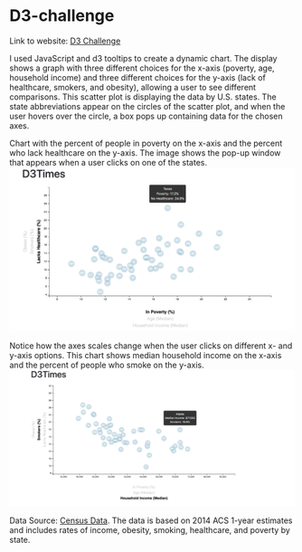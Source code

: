 # D3-challenge

Link to website: [D3 Challenge](https://dianess.github.io/D3-challenge/)

I used JavaScript and d3 tooltips to create a dynamic chart. The display shows a graph with three different choices for the x-axis (poverty, age, household income) and three different choices for the y-axis (lack of healthcare, smokers, and obesity), allowing a user to see different comparisons.
This scatter plot is displaying the data by U.S. states. The state abbreviations appear on the circles of the scatter plot, and when the user hovers over the circle, a box pops up containing data for the chosen axes.

Chart with the percent of people in poverty on the x-axis and the percent who lack healthcare on the y-axis. The image shows the pop-up window that appears when a user clicks on one of the states.
<img src="/Resources/D3-Times-chart.png" alt="D3 Times Chart">

Notice how the axes scales change when the user clicks on different x- and y-axis options. This chart shows median household income on the x-axis and the percent of people who smoke on the y-axis.
<img src="/Resources/D3-Times-chart2.png" alt="D3 Times chart income and smokers">

Data Source: [Census Data](https://factfinder.census.gov/faces/nav/jsf/pages/searchresults.xhtml). 
The data is based on 2014 ACS 1-year estimates and includes rates of income, obesity, smoking, healthcare, and poverty by state.


